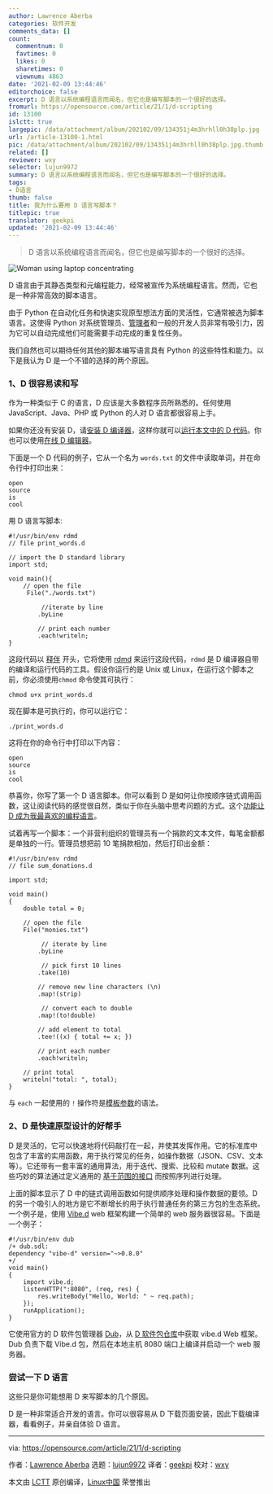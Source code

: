 ```yaml
---
author: Lawrence Aberba
categories: 软件开发
comments_data: []
count:
  commentnum: 0
  favtimes: 0
  likes: 0
  sharetimes: 0
  viewnum: 4863
date: '2021-02-09 13:44:46'
editorchoice: false
excerpt: D 语言以系统编程语言而闻名，但它也是编写脚本的一个很好的选择。
fromurl: https://opensource.com/article/21/1/d-scripting
id: 13100
islctt: true
largepic: /data/attachment/album/202102/09/134351j4m3hrhll0h38plp.jpg
url: /article-13100-1.html
pic: /data/attachment/album/202102/09/134351j4m3hrhll0h38plp.jpg.thumb.jpg
related: []
reviewer: wxy
selector: lujun9972
summary: D 语言以系统编程语言而闻名，但它也是编写脚本的一个很好的选择。
tags:
- D语言
thumb: false
title: 我为什么要用 D 语言写脚本？
titlepic: true
translator: geekpi
updated: '2021-02-09 13:44:46'
---
```



> 
> D 语言以系统编程语言而闻名，但它也是编写脚本的一个很好的选择。
> 
> 
> 


![](/data/attachment/album/202102/09/134351j4m3hrhll0h38plp.jpg "Woman using laptop concentrating")


D 语言由于其静态类型和元编程能力，经常被宣传为系统编程语言。然而，它也是一种非常高效的脚本语言。


由于 Python 在自动化任务和快速实现原型想法方面的灵活性，它通常被选为脚本语言。这使得 Python 对系统管理员、[管理者](https://opensource.com/article/20/3/automating-community-management-python)和一般的开发人员非常有吸引力，因为它可以自动完成他们可能需要手动完成的重复性任务。


我们自然也可以期待任何其他的脚本编写语言具有 Python 的这些特性和能力。以下是我认为 D 是一个不错的选择的两个原因。


### 1、D 很容易读和写


作为一种类似于 C 的语言，D 应该是大多数程序员所熟悉的。任何使用 JavaScript、Java、PHP 或 Python 的人对 D 语言都很容易上手。


如果你还没有安装 D，请[安装 D 编译器](https://tour.dlang.org/tour/en/welcome/install-d-locally)，这样你就可以[运行本文中的 D 代码](https://tour.dlang.org/tour/en/welcome/run-d-program-locally)。你也可以使用[在线 D 编辑器](https://run.dlang.io/)。


下面是一个 D 代码的例子，它从一个名为 `words.txt` 的文件中读取单词，并在命令行中打印出来：



```
open
source
is
cool

```

用 D 语言写脚本:



```
#!/usr/bin/env rdmd
// file print_words.d

// import the D standard library
import std;

void main(){
    // open the file
     File("./words.txt")

         //iterate by line
        .byLine

        // print each number
        .each!writeln;
}

```

这段代码以 [释伴](https://en.wikipedia.org/wiki/Shebang_(Unix)) 开头，它将使用 [rdmd](https://dlang.org/rdmd.html) 来运行这段代码，`rdmd` 是 D 编译器自带的编译和运行代码的工具。假设你运行的是 Unix 或 Linux，在运行这个脚本之前，你必须使用`chmod` 命令使其可执行：



```
chmod u+x print_words.d

```

现在脚本是可执行的，你可以运行它：



```
./print_words.d

```

这将在你的命令行中打印以下内容：



```
open
source
is
cool

```

恭喜你，你写了第一个 D 语言脚本。你可以看到 D 是如何让你按顺序链式调用函数，这让阅读代码的感觉很自然，类似于你在头脑中思考问题的方式。这个[功能让 D 成为我最喜欢的编程语言](https://opensource.com/article/20/7/d-programming)。


试着再写一个脚本：一个非营利组织的管理员有一个捐款的文本文件，每笔金额都是单独的一行。管理员想把前 10 笔捐款相加，然后打印出金额：



```
#!/usr/bin/env rdmd
// file sum_donations.d

import std;

void main()
{
    double total = 0;

    // open the file
    File("monies.txt")

         // iterate by line
        .byLine

         // pick first 10 lines
        .take(10)

        // remove new line characters (\n)
        .map!(strip)

         // convert each to double
        .map!(to!double)

        // add element to total
        .tee!((x) { total += x; })

        // print each number
        .each!writeln;

    // print total
    writeln("total: ", total);
}

```

与 `each` 一起使用的 `!` 操作符是[模板参数](http://ddili.org/ders/d.en/templates.html)的语法。


### 2、D 是快速原型设计的好帮手


D 是灵活的，它可以快速地将代码敲打在一起，并使其发挥作用。它的标准库中包含了丰富的实用函数，用于执行常见的任务，如操作数据（JSON、CSV、文本等）。它还带有一套丰富的通用算法，用于迭代、搜索、比较和 mutate 数据。这些巧妙的算法通过定义通用的 [基于范围的接口](http://ddili.org/ders/d.en/ranges.html) 而按照序列进行处理。


上面的脚本显示了 D 中的链式调用函数如何提供顺序处理和操作数据的要领。D 的另一个吸引人的地方是它不断增长的用于执行普通任务的第三方包的生态系统。一个例子是，使用 [Vibe.d](https://vibed.org) web 框架构建一个简单的 web 服务器很容易。下面是一个例子：



```
#!/usr/bin/env dub
/+ dub.sdl:
dependency "vibe-d" version="~>0.8.0"
+/
void main()
{
    import vibe.d;
    listenHTTP(":8080", (req, res) {
        res.writeBody("Hello, World: " ~ req.path);
    });
    runApplication();
}

```

它使用官方的 D 软件包管理器 [Dub](https://dub.pm/getting_started)，从 [D 软件包仓库](https://code.dlang.org)中获取 vibe.d Web 框架。Dub 负责下载 Vibe.d 包，然后在本地主机 8080 端口上编译并启动一个 web 服务器。


### 尝试一下 D 语言


这些只是你可能想用 D 来写脚本的几个原因。


D 是一种非常适合开发的语言。你可以很容易从 D 下载页面安装，因此下载编译器，看看例子，并亲自体验 D 语言。




---


via: <https://opensource.com/article/21/1/d-scripting>


作者：[Lawrence Aberba](https://opensource.com/users/aberba) 选题：[lujun9972](https://github.com/lujun9972) 译者：[geekpi](https://github.com/geekpi) 校对：[wxy](https://github.com/wxy)


本文由 [LCTT](https://github.com/LCTT/TranslateProject) 原创编译，[Linux中国](https://linux.cn/) 荣誉推出